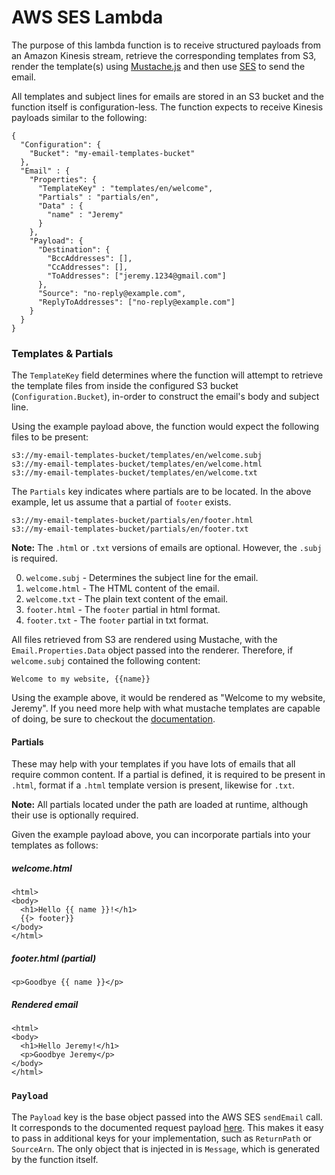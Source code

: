 # AWS SES Lambda

The purpose of this lambda function is to receive structured payloads from an Amazon Kinesis stream, retrieve the corresponding templates from S3, render the template(s) using [Mustache.js](https://github.com/janl/mustache.js/) and then use [SES](https://aws.amazon.com/ses/) to send the email.

All templates and subject lines for emails are stored in an S3 bucket and the function itself is configuration-less. The function expects to receive Kinesis payloads similar to the following:

```
{
  "Configuration": {
    "Bucket": "my-email-templates-bucket"
  },
  "Email" : {
    "Properties": {
      "TemplateKey" : "templates/en/welcome",
      "Partials" : "partials/en",
      "Data" : {
        "name" : "Jeremy"
      }
    },
    "Payload": {
      "Destination": {
        "BccAddresses": [],
        "CcAddresses": [],
        "ToAddresses": ["jeremy.1234@gmail.com"]
      },
      "Source": "no-reply@example.com",
      "ReplyToAddresses": ["no-reply@example.com"]
    }
  }
}

```

### Templates & Partials

The `TemplateKey` field determines where the function will attempt to retrieve the template files from inside the configured S3 bucket (`Configuration.Bucket`), in-order to construct the email's body and subject line.

Using the example payload above, the function would expect the following files to be present:

```
s3://my-email-templates-bucket/templates/en/welcome.subj
s3://my-email-templates-bucket/templates/en/welcome.html
s3://my-email-templates-bucket/templates/en/welcome.txt
```

The `Partials` key indicates where partials are to be located. In the above example, let us assume that a partial of `footer` exists.

```
s3://my-email-templates-bucket/partials/en/footer.html
s3://my-email-templates-bucket/partials/en/footer.txt
```

**Note:** The `.html` or `.txt` versions of emails are optional. However, the `.subj` is required.

0. `welcome.subj` - Determines the subject line for the email.
0. `welcome.html` - The HTML content of the email.
0. `welcome.txt` - The plain text content of the email.
0. `footer.html` - The `footer` partial in html format.
0. `footer.txt` - The `footer` partial in txt format.

All files retrieved from S3 are rendered using Mustache, with the `Email.Properties.Data` object passed into the renderer. Therefore, if `welcome.subj` contained the following content:

```
Welcome to my website, {{name}}
```

Using the example above, it would be rendered as "Welcome to my website, Jeremy". If you need more help with what mustache templates are capable of doing, be sure to checkout the [documentation](https://github.com/janl/mustache.js).

#### Partials

These may help with your templates if you have lots of emails that all require common content. If a partial is defined, it is required to be present in `.html`, format if a `.html` template version is present, likewise for `.txt`.

**Note:** All partials located under the path are loaded at runtime, although their use is optionally required.

Given the example payload above, you can incorporate partials into your templates as follows:

##### welcome.html
```
<html>
<body>
  <h1>Hello {{ name }}!</h1>
  {{> footer}}
</body>
</html>
```

##### footer.html (partial)
```
<p>Goodbye {{ name }}</p>
```

##### Rendered email

```
<html>
<body>
  <h1>Hello Jeremy!</h1>
  <p>Goodbye Jeremy</p>
</body>
</html>
```

### `Payload`

The `Payload` key is the base object passed into the AWS SES `sendEmail` call. It corresponds to the documented request payload [here](http://docs.aws.amazon.com/AWSJavaScriptSDK/latest/AWS/SES.html#sendEmail-property). This makes it easy to pass in additional keys for your implementation, such as `ReturnPath` or `SourceArn`. The only object that is injected in is `Message`, which is generated by the function itself.
